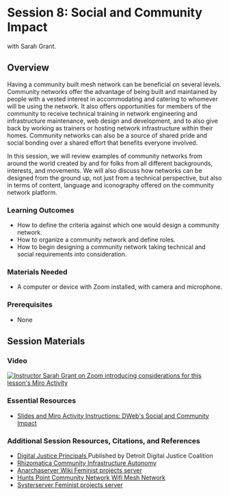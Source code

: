 # Session 8: Social and Community Impact

with Sarah Grant.

## Overview

Having a community built mesh network can be beneficial on several levels. Community networks offer the advantage of being built and maintained by people with a vested interest in accommodating and catering to whomever will be using the network. It also offers opportunities for members of the community to receive technical training in network engineering and infrastructure maintenance, web design and development, and to also give back by working as trainers or hosting network infrastructure within their homes. Community networks can also be a source of shared pride and social bonding over a shared effort that benefits everyone involved.

In this session, we will review examples of community networks from around the world created by and for folks from all different backgrounds, interests, and movements. We will also discuss how networks can be designed from the ground up, not just from a technical perspective, but also in terms of content, language and iconography offered on the community network platform.

### Learning Outcomes

* How to define the criteria against which one would design a community network.
* How to organize a community network and define roles.
* How to begin designing a community network taking technical and social requirements into consideration.

### Materials Needed

* A computer or device with Zoom installed, with camera and microphone.

### Prerequisites

* None

## Session Materials

### Video

[![Instructor Sarah Grant on Zoom introducing considerations for this lesson's Miro Activity](https://img.youtube.com/vi/eDSTj9e8H4Q/0.jpg)](https://www.youtube.com/watch?v=eDSTj9e8H4Q)

### Essential Resources

* [Slides and Miro Activity Instructions: DWeb's Social and Community Impact](Slides-and-Activity-Template-DWeb-Social-and-Community-Impact-Session-8)

### Additional Session Resources, Citations, and References

- [Digital Justice Principals ](https://www.detroitdjc.org/principles) Published by Detroit Digital Justice Coalition
- [Rhizomatica Community Infrastructure Autonomy](https://www.rhizomatica.org/)
- [Anarchaserver Wiki Feminist projects server](https://alexandria.anarchaserver.org/index.php/Main_Page)
- [Hunts Point Community Network Wifi Mesh Network](https://huntspoint.nyc/?page_id=889)
- [Systerserver Feminist projects server](https://systerserver.net/)
